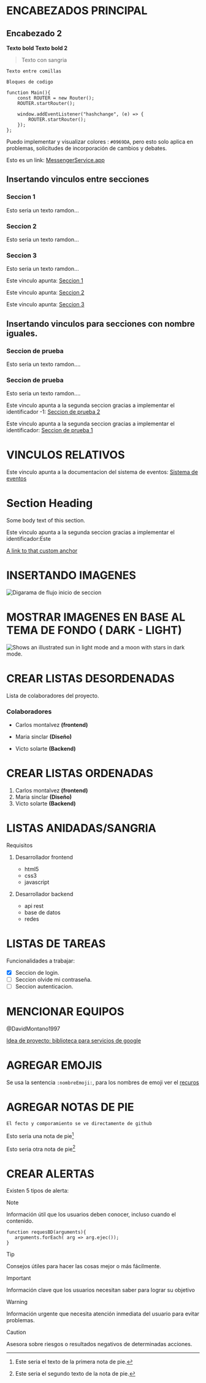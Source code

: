 
# ENCABEZADOS PRINCIPAL

## Encabezado 2

**Texto bold**
__Texto bold 2__
>Texto con sangria

`Texto entre comillas`

``` 
Bloques de codigo

function Main(){
    const ROUTER = new Router();
    ROUTER.startRouter();

    window.addEventListener("hashchange", (e) => {
        ROUTER.startRouter();
    });
};
```

Puedo implementar y visualizar colores : `#0969DA`, pero esto solo aplica en problemas, solicitudes de incorporación de cambios y debates.

Esto es un link: [MessengerService.app](http://127.0.0.1:5500/dashboard.html?#/)

## Insertando vinculos entre secciones

### Seccion 1
Esto seria un texto ramdon...

### Seccion 2
Esto seria un texto ramdon...

### Seccion 3
Esto seria un texto ramdon...

Este vinculo apunta: [Seccion 1](#seccion-1)

Este vinculo apunta: [Seccion 2](#seccion-2)

Este vinculo apunta: [Seccion 3](#seccion-3)

## Insertando vinculos para secciones con nombre iguales.

### Seccion de prueba
Esto seria un texto ramdon....

### Seccion de prueba
Esto seria un texto ramdon....

Este vinculo apunta a la segunda seccion gracias a implementar el identificador -1: [Seccion de prueba 2](#seccion-de-prueba-1)

Este vinculo apunta a la segunda seccion gracias a implementar el identificador: [Seccion de prueba 1](#seccion-de-prueba)

# VINCULOS RELATIVOS

Este vinculo apunta a la documentacion del sistema de eventos: [Sistema de eventos](js/modules/Event_system/Event_system.md)

# Section Heading

Some body text of this section.

<a name="my-custom-anchor-point"></a>
Este vinculo apunta a la segunda seccion gracias a implementar el identificador:Este 

[A link to that custom anchor](#my-custom-anchor-point)

# INSERTANDO IMAGENES
![Digarama de flujo inicio de seccion](/DiagramaFlujo/AutenticacionUsuario.png)

# MOSTRAR IMAGENES EN BASE AL TEMA DE FONDO ( DARK - LIGHT)
<picture>
    <!-- luna -->
    <source media="(prefers-color-scheme: dark)" srcset="https://user-images.githubusercontent.com/25423296/163456776-7f95b81a-f1ed-45f7-b7ab-8fa810d529fa.png">
    <!-- sol -->
    <source media="(prefers-color-scheme: light )" srcset="https://user-images.githubusercontent.com/25423296/163456779-a8556205-d0a5-45e2-ac17-42d089e3c3f8.png">
    <!-- sol -->
    <img alt="Shows an illustrated sun in light mode and a moon with stars in dark mode." src="https://user-images.githubusercontent.com/25423296/163456779-a8556205-d0a5-45e2-ac17-42d089e3c3f8.png">
</picture>

# CREAR LISTAS DESORDENADAS

Lista de colaboradores del proyecto.

### Colaboradores

+ Carlos montalvez **(frontend)**
- Maria sinclar **(Diseño)**
* Victo solarte **(Backend)**

# CREAR LISTAS ORDENADAS

1. Carlos montalvez **(frontend)**
2. Maria sinclar **(Diseño)**
3. Victo solarte **(Backend)**

# LISTAS ANIDADAS/SANGRIA

Requisitos

1. Desarrollador frontend
    - html5
    - css3
    - javascript

1. Desarrollador backend
    - api rest
    - base de datos 
    - redes
    
# LISTAS DE TAREAS

Funcionalidades a trabajar:

- [x] Seccion de login.  
- [ ] Seccion olvide mi contraseña.
- [ ] Seccion autenticacion.

# MENCIONAR EQUIPOS

@DavidMontano1997

[Idea de proyecto: biblioteca para servicios de google](https://github.com/jlord/sheetsee.js)

# AGREGAR EMOJIS

Se usa la sentencia `:nombreEmoji:`, para los nombres de emoji 
ver el [recuros](https://github.com/ikatyang/emoji-cheat-sheet/tree/master?tab=readme-ov-file#smileys--emotion)

# AGREGAR NOTAS DE PIE 

`El fecto y comporamiento se ve directamente de github`

Esto seria una nota de pie[^1]

Esto seria otra nota de pie[^2]

[^1]: Este seria el texto de la primera nota de pie.
[^2]: Este seria el segundo texto de la nota de pie.

# CREAR ALERTAS

Existen 5 tipos de alerta:

> [!NOTE]
> Información útil que los usuarios deben conocer, incluso cuando el contenido.
> ```
> function requesBD(arguments){
>    arguments.forEach( arg => arg.ejec());
> }
> ```

> [!TIP]
> Consejos útiles para hacer las cosas mejor o más fácilmente.

> [!IMPORTANT]
> Información clave que los usuarios necesitan saber para lograr su objetivo

> [!WARNING]
> Información urgente que necesita atención inmediata del usuario para evitar problemas.

> [!CAUTION]
> Asesora sobre riesgos o resultados negativos de determinadas acciones.



